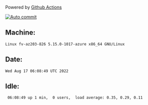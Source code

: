 Powered by [Github Actions](https://github.com/features/actions)

[![Auto commit](https://github.com/hiage/workstation/workflows/Auto%20commit/badge.svg)](https://github.com/hiage/workstation/actions?query=workflow%3A%22Auto+commit%22)

## Machine:
```
Linux fv-az203-826 5.15.0-1017-azure x86_64 GNU/Linux
```
## Date:
```
Wed Aug 17 06:08:49 UTC 2022
```
## Idle:
```
 06:08:49 up 1 min,  0 users,  load average: 0.35, 0.29, 0.11
```
